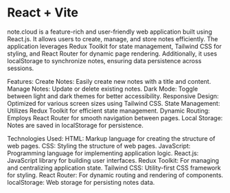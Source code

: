 # React + Vite

note.cloud is a feature-rich and user-friendly web application built using React.js. It allows users to create, manage, and store notes efficiently. The application leverages Redux Toolkit for state management, Tailwind CSS for styling, and React Router for dynamic page rendering. Additionally, it uses localStorage to synchronize notes, ensuring data persistence across sessions.

Features:
Create Notes: Easily create new notes with a title and content.
Manage Notes: Update or delete existing notes.
Dark Mode: Toggle between light and dark themes for better accessibility.
Responsive Design: Optimized for various screen sizes using Tailwind CSS.
State Management: Utilizes Redux Toolkit for efficient state management.
Dynamic Routing: Employs React Router for smooth navigation between pages.
Local Storage: Notes are saved in localStorage for persistence.

Technologies Used:
HTML: Markup language for creating the structure of web pages.
CSS: Styling the structure of web pages.
JavaScript: Programming language for implementing application logic.
React.js: JavaScript library for building user interfaces.
Redux Toolkit: For managing and centralizing application state.
Tailwind CSS: Utility-first CSS framework for styling.
React Router: For dynamic routing and rendering of components.
localStorage: Web storage for persisting notes data.
